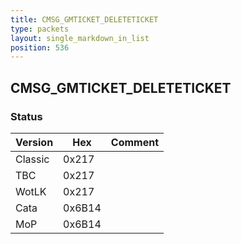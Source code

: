 ```yaml
---
title: CMSG_GMTICKET_DELETETICKET
type: packets
layout: single_markdown_in_list
position: 536
---
```


## CMSG_GMTICKET_DELETETICKET

### Status

Version    | Hex        | Comment
---------- | ---------- | ---------- 
Classic    | 0x217      | 
TBC        | 0x217      | 
WotLK      | 0x217      | 
Cata       | 0x6B14     | 
MoP        | 0x6B14     | 